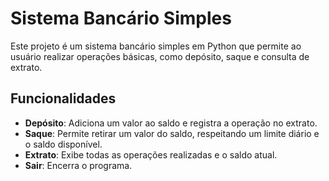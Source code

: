 # Sistema Bancário Simples

Este projeto é um sistema bancário simples em Python que permite ao usuário realizar operações básicas, como depósito, saque e consulta de extrato.

## Funcionalidades

- **Depósito**: Adiciona um valor ao saldo e registra a operação no extrato.
- **Saque**: Permite retirar um valor do saldo, respeitando um limite diário e o saldo disponível.
- **Extrato**: Exibe todas as operações realizadas e o saldo atual.
- **Sair**: Encerra o programa.


